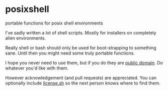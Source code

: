 # posixshell
portable functions for posix shell environments

I've sadly written a lot of shell scripts.   Mostly for installers on
completely alien environments.

Really shell or bash should only be used for boot-strapping to something
sane.  Until then you might need some truly portable functions.

I hope you never need to use them, but if you do they are [public domain](http://unlicense.org).  Do whatever you'd like with them.

However acknowledgement (and pull requests) are appreciated.  You can optionally include [license.sh](license.sh) so the next person knows where to find them.


